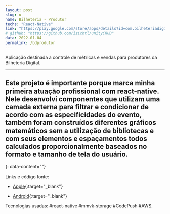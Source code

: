 ```yaml
---
layout: post
slug: u
name: Bilheteria - Produtor
techs: "React-Native" 
link: "https://play.google.com/store/apps/details?id=com.bilheteriadigital.produtor2&gl=US" 
# github: "https://github.com/izichtl/unityCRUD" 
data: 2022-01-04
permalink: /bdprodutor
---
```


 
Aplicação destinada a controle de métricas e vendas para produtores da Bilheteria Digital. 


___
Este projeto é importante porque marca minha primeira atuação profissional com react-native. Nele desenvolvi componentes que utilizam uma camada externa para filtrar e condicionar de acordo com as especificidades do evento, também foram construídos diferentes gráficos matemáticos sem a utilização de bibliotecas e com seus elementos e espaçamentos todos calculados proporcionalmente baseados no formato e tamanho de tela do usuário.
---

{: data-content=""}

Links e código fonte:

- [Apple](https://apps.apple.com/br/app/bd-produtor-painel/id931558961){:target="_blank"}

- [Android](https://play.google.com/store/apps/details?id=com.bilheteriadigital.produtor2&gl=US){:target="_blank"}

Tecnologias usadas: #react-native #mmvk-storage #CodePush #AWS.
